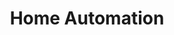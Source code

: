 ---
#preview details
title: "Home Automation"
icon: "/img/icons/5.svg"
short: "Transform your home into a smart, connected living space with cutting-edge automation solutions."

#full details
description:
  - layout: 1
    title: Description
    content:
      <p>Welcome to the future of living with our comprehensive home automation solutions. We integrate cutting-edge technology to create intelligent living spaces that enhance comfort, security, and energy efficiency. Our smart home systems seamlessly connect lighting, climate control, security, entertainment, and more into one intuitive interface.</p>
      <p>Whether you're building a new home or upgrading your existing space, our team of automation experts will design and implement a customized solution that fits your lifestyle. We use only the most reliable and advanced technologies to ensure your smart home is both powerful and user-friendly.</p>
    divider: true

  - layout: 2
    title: Benefits
    content:
      <p>Our home automation solutions offer more than just convenience—they provide peace of mind, energy savings, and enhanced security. We create smart homes that adapt to your needs, making everyday living more comfortable and efficient.</p>
      <p>From voice control to mobile apps, our systems give you complete control over your home environment, whether you're at home or away.</p>
    list:
      - Smart Lighting & Climate Control
      - Advanced Security Systems
      - Voice & App Control
      - Energy Management
    divider: false

sidebar:
  title: Info Areas
  items:
    - layout: list
      title: Smart Solutions
      content:
        - Lighting & Climate Control
        - Security & Surveillance
        - Entertainment Systems
        - Energy Management

    - layout: list
      title: Control Systems
      content:
        - Voice Control Integration
        - Mobile App Control
        - Smart Home Hub
        - Remote Access

    - layout: values
      title: Benefits
      content:
        - value: 8
          afterValue: +
          label: Years <br>Experience

        - value: 500
          afterValue: +
          label: Smart Homes <br>Installed

        - value: 25
          afterValue: +
          label: Cities <br>Served

        - value: 99
          afterValue: +
          label: Client <br>Satisfaction

    - layout: list
      title: Project Agent
      content:
        - Michael Tech
        - michael.tech@athaconstructions.com
        - +91 98765 43211

gallery:
  - image: /img/covers/1.jpg
    alt: Smart Home Control Center

  - image: /img/covers/2.jpg
    alt: Automated Living Room

  - image: /img/covers/4.jpg
    alt: Smart Security System

description2:
  - layout: 1
    title: Smart Integration
    content:
      <p>Our approach to home automation focuses on seamless integration and user experience. We carefully select compatible devices and systems that work together harmoniously, creating a unified smart home ecosystem that's easy to use and maintain.</p>
    divider: false

  - layout: 1
    title: Our Approach
    content:
      <p>We begin by understanding your lifestyle and requirements, then design a customized automation solution that enhances your daily living. Our team handles everything from system design to installation and ongoing support, ensuring a smooth transition to your new smart home.</p>
    divider: true

sidebar2:
  items:
    - layout: list
      title: Capabilities
      content:
        - Complete Home Automation
        - Security System Integration
        - Energy Management
        - Entertainment Control
        - Remote Monitoring

    - layout: list
      title: Work Process
      content:
        - "Assess: Evaluate your home and requirements"
        - "Design: Create custom automation plan"
        - "Install: Implement smart systems"
        - "Support: Provide ongoing assistance"

faq:
  subtitle: Have Some Questions?
  title: We Can Help!
  button:
    label: More Questions?
    link: /contact
  items:
    - label: What can be automated in my home?
      content: <p>We can automate lighting, climate control, security systems, entertainment, window treatments, and more. Our solutions are customizable to your specific needs and preferences.</p>

    - label: Is it difficult to use smart home systems?
      content: <p>Not at all. Our systems are designed to be user-friendly with intuitive interfaces. We provide comprehensive training and support to ensure you're comfortable using all features.</p>

    - label: Can I control my home when I'm away?
      content: <p>Yes, our systems include remote access capabilities through secure mobile apps, allowing you to monitor and control your home from anywhere in the world.</p>

    - label: What happens if the internet goes down?
      content: <p>Our systems include backup protocols and local control options to ensure your home remains functional even during internet outages. Critical systems like security and climate control continue to operate.</p>
---